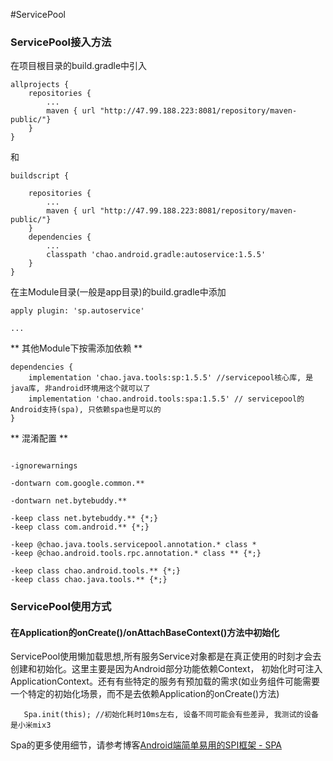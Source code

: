 #ServicePool


### ServicePool接入方法

在项目根目录的build.gradle中引入 

```
allprojects {
    repositories {
        ...
        maven { url "http://47.99.188.223:8081/repository/maven-public/"}
    }
}
```

和
 
```
buildscript {

    repositories {
        ...
        maven { url "http://47.99.188.223:8081/repository/maven-public/"}
    }
    dependencies {
        ...
        classpath 'chao.android.gradle:autoservice:1.5.5'
    }
}
```

在主Module目录(一般是app目录)的build.gradle中添加 

```
apply plugin: 'sp.autoservice'

...
```

** 其他Module下按需添加依赖 **
```
dependencies {
    implementation 'chao.java.tools:sp:1.5.5' //servicepool核心库, 是java库, 非android环境用这个就可以了
    implementation 'chao.android.tools:spa:1.5.5' // servicepool的Android支持(spa), 只依赖spa也是可以的
}
```

** 混淆配置 **

```

-ignorewarnings

-dontwarn com.google.common.**

-dontwarn net.bytebuddy.**

-keep class net.bytebuddy.** {*;}
-keep class com.android.** {*;}

-keep @chao.java.tools.servicepool.annotation.* class *
-keep @chao.android.tools.rpc.annotation.* class ** {*;}

-keep class chao.android.tools.** {*;}
-keep class chao.java.tools.** {*;}

```

### ServicePool使用方式

#### 在Application的onCreate()/onAttachBaseContext()方法中初始化 
ServicePool使用懒加载思想,所有服务Service对象都是在真正使用的时刻才会去创建和初始化。这里主要是因为Android部分功能依赖Context，
初始化时可注入ApplicationContext。还有有些特定的服务有预加载的需求(如业务组件可能需要一个特定的初始化场景，而不是去依赖Application的onCreate()方法)

```
   Spa.init(this); //初始化耗时10ms左右, 设备不同可能会有些差异, 我测试的设备是小米mix3
```

Spa的更多使用细节，请参考博客[Android端简单易用的SPI框架 - SPA](https://juejin.im/post/6872335132229894158)




 
